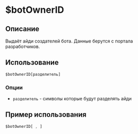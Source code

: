 # $botOwnerID

## Описание
Выдаёт айди создателей бота. Данные берутся с портала разработчиков.

## Использование
```js
$botOwnerID[разделитель]
```

### Опции
- `разделитель` -  символы которые будут разделять айди

## Пример использования
```javascript
$botOwnerID[ , ]
```
